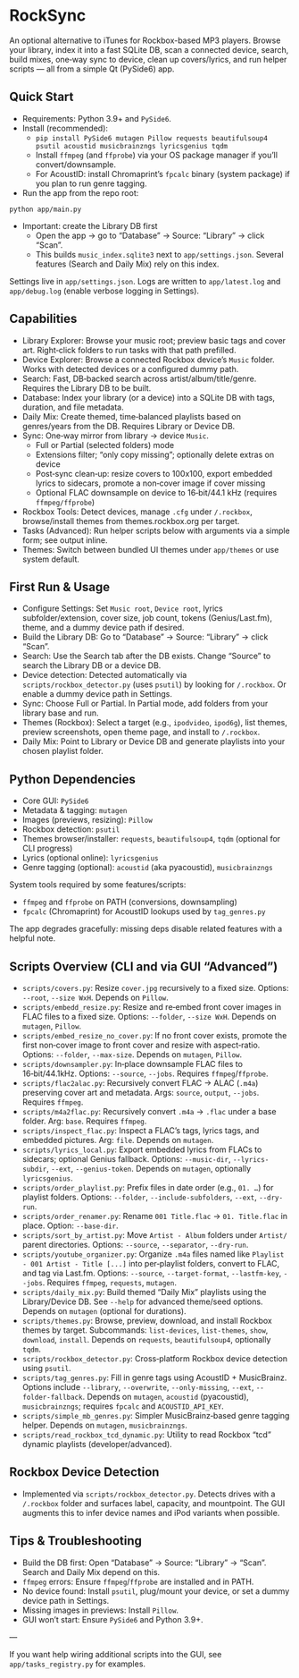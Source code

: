 # RockSync
An optional alternative to iTunes for Rockbox-based MP3 players. Browse your library, index it into a fast SQLite DB, scan a connected device, search, build mixes, one‑way sync to device, clean up covers/lyrics, and run helper scripts — all from a simple Qt (PySide6) app.

## Quick Start

- Requirements: Python 3.9+ and `PySide6`.
- Install (recommended):
  - `pip install PySide6 mutagen Pillow requests beautifulsoup4 psutil acoustid musicbrainzngs lyricsgenius tqdm`
  - Install `ffmpeg` (and `ffprobe`) via your OS package manager if you’ll convert/downsample.
  - For AcoustID: install Chromaprint’s `fpcalc` binary (system package) if you plan to run genre tagging.
- Run the app from the repo root:

```
python app/main.py
```

- Important: create the Library DB first
  - Open the app → go to “Database” → Source: “Library” → click “Scan”.
  - This builds `music_index.sqlite3` next to `app/settings.json`. Several features (Search and Daily Mix) rely on this index.

Settings live in `app/settings.json`. Logs are written to `app/latest.log` and `app/debug.log` (enable verbose logging in Settings).

## Capabilities

- Library Explorer: Browse your music root; preview basic tags and cover art. Right‑click folders to run tasks with that path prefilled.
- Device Explorer: Browse a connected Rockbox device’s `Music` folder. Works with detected devices or a configured dummy path.
- Search: Fast, DB‑backed search across artist/album/title/genre. Requires the Library DB to be built.
- Database: Index your library (or a device) into a SQLite DB with tags, duration, and file metadata.
- Daily Mix: Create themed, time‑balanced playlists based on genres/years from the DB. Requires Library or Device DB.
- Sync: One‑way mirror from library → device `Music`.
  - Full or Partial (selected folders) mode
  - Extensions filter; “only copy missing”; optionally delete extras on device
  - Post‑sync clean‑up: resize covers to 100x100, export embedded lyrics to sidecars, promote a non‑cover image if cover missing
  - Optional FLAC downsample on device to 16‑bit/44.1 kHz (requires `ffmpeg/ffprobe`)
- Rockbox Tools: Detect devices, manage `.cfg` under `/.rockbox`, browse/install themes from themes.rockbox.org per target.
- Tasks (Advanced): Run helper scripts below with arguments via a simple form; see output inline.
- Themes: Switch between bundled UI themes under `app/themes` or use system default.

## First Run & Usage

- Configure Settings: Set `Music root`, `Device root`, lyrics subfolder/extension, cover size, job count, tokens (Genius/Last.fm), theme, and a dummy device path if desired.
- Build the Library DB: Go to “Database” → Source: “Library” → click “Scan”.
- Search: Use the Search tab after the DB exists. Change “Source” to search the Library DB or a device DB.
- Device detection: Detected automatically via `scripts/rockbox_detector.py` (uses `psutil`) by looking for `/.rockbox`. Or enable a dummy device path in Settings.
- Sync: Choose Full or Partial. In Partial mode, add folders from your library base and run.
- Themes (Rockbox): Select a target (e.g., `ipodvideo`, `ipod6g`), list themes, preview screenshots, open theme page, and install to `/.rockbox`.
- Daily Mix: Point to Library or Device DB and generate playlists into your chosen playlist folder.

## Python Dependencies

- Core GUI: `PySide6`
- Metadata & tagging: `mutagen`
- Images (previews, resizing): `Pillow`
- Rockbox detection: `psutil`
- Themes browser/installer: `requests`, `beautifulsoup4`, `tqdm` (optional for CLI progress)
- Lyrics (optional online): `lyricsgenius`
- Genre tagging (optional): `acoustid` (aka pyacoustid), `musicbrainzngs`

System tools required by some features/scripts:
- `ffmpeg` and `ffprobe` on PATH (conversions, downsampling)
- `fpcalc` (Chromaprint) for AcoustID lookups used by `tag_genres.py`

The app degrades gracefully: missing deps disable related features with a helpful note.

## Scripts Overview (CLI and via GUI “Advanced”)

- `scripts/covers.py`: Resize `cover.jpg` recursively to a fixed size. Options: `--root`, `--size WxH`. Depends on `Pillow`.
- `scripts/embedd_resize.py`: Resize and re‑embed front cover images in FLAC files to a fixed size. Options: `--folder`, `--size WxH`. Depends on `mutagen`, `Pillow`.
- `scripts/embed_resize_no_cover.py`: If no front cover exists, promote the first non‑cover image to front cover and resize with aspect‑ratio. Options: `--folder`, `--max-size`. Depends on `mutagen`, `Pillow`.
- `scripts/downsampler.py`: In‑place downsample FLAC files to 16‑bit/44.1kHz. Options: `--source`, `--jobs`. Requires `ffmpeg`/`ffprobe`.
- `scripts/flac2alac.py`: Recursively convert FLAC → ALAC (`.m4a`) preserving cover art and metadata. Args: `source`, `output`, `--jobs`. Requires `ffmpeg`.
- `scripts/m4a2flac.py`: Recursively convert `.m4a` → `.flac` under a base folder. Arg: `base`. Requires `ffmpeg`.
- `scripts/inspect_flac.py`: Inspect a FLAC’s tags, lyrics tags, and embedded pictures. Arg: `file`. Depends on `mutagen`.
- `scripts/lyrics_local.py`: Export embedded lyrics from FLACs to sidecars; optional Genius fallback. Options: `--music-dir`, `--lyrics-subdir`, `--ext`, `--genius-token`. Depends on `mutagen`, optionally `lyricsgenius`.
- `scripts/order_playlist.py`: Prefix files in date order (e.g., `01. …`) for playlist folders. Options: `--folder`, `--include-subfolders`, `--ext`, `--dry-run`.
- `scripts/order_renamer.py`: Rename `001 Title.flac` → `01. Title.flac` in place. Option: `--base-dir`.
- `scripts/sort_by_artist.py`: Move `Artist - Album` folders under `Artist/` parent directories. Options: `--source`, `--separator`, `--dry-run`.
- `scripts/youtube_organizer.py`: Organize `.m4a` files named like `Playlist - 001 Artist - Title [...]` into per‑playlist folders, convert to FLAC, and tag via Last.fm. Options: `--source`, `--target-format`, `--lastfm-key`, `--jobs`. Requires `ffmpeg`, `requests`, `mutagen`.
- `scripts/daily_mix.py`: Build themed “Daily Mix” playlists using the Library/Device DB. See `--help` for advanced theme/seed options. Depends on `mutagen` (optional for durations).
- `scripts/themes.py`: Browse, preview, download, and install Rockbox themes by target. Subcommands: `list-devices`, `list-themes`, `show`, `download`, `install`. Depends on `requests`, `beautifulsoup4`, optionally `tqdm`.
- `scripts/rockbox_detector.py`: Cross‑platform Rockbox device detection using `psutil`.
- `scripts/tag_genres.py`: Fill in genre tags using AcoustID + MusicBrainz. Options include `--library`, `--overwrite`, `--only-missing`, `--ext`, `--folder-fallback`. Depends on `mutagen`, `acoustid` (pyacoustid), `musicbrainzngs`; requires `fpcalc` and `ACOUSTID_API_KEY`.
- `scripts/simple_mb_genres.py`: Simpler MusicBrainz‑based genre tagging helper. Depends on `mutagen`, `musicbrainzngs`.
- `scripts/read_rockbox_tcd_dynamic.py`: Utility to read Rockbox “tcd” dynamic playlists (developer/advanced).

## Rockbox Device Detection

- Implemented via `scripts/rockbox_detector.py`. Detects drives with a `/.rockbox` folder and surfaces label, capacity, and mountpoint. The GUI augments this to infer device names and iPod variants when possible.

## Tips & Troubleshooting

- Build the DB first: Open “Database” → Source: “Library” → “Scan”. Search and Daily Mix depend on this.
- `ffmpeg` errors: Ensure `ffmpeg`/`ffprobe` are installed and in PATH.
- No device found: Install `psutil`, plug/mount your device, or set a dummy device path in Settings.
- Missing images in previews: Install `Pillow`.
- GUI won’t start: Ensure `PySide6` and Python 3.9+.

—

If you want help wiring additional scripts into the GUI, see `app/tasks_registry.py` for examples.
